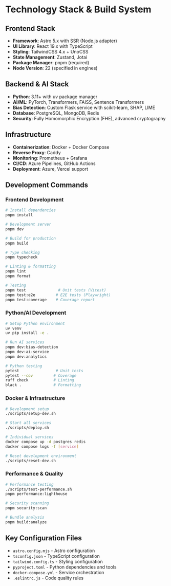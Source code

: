 # Technology Stack & Build System

## Frontend Stack
- **Framework**: Astro 5.x with SSR (Node.js adapter)
- **UI Library**: React 19.x with TypeScript
- **Styling**: TailwindCSS 4.x + UnoCSS
- **State Management**: Zustand, Jotai
- **Package Manager**: pnpm (required)
- **Node Version**: 22 (specified in engines)

## Backend & AI Stack
- **Python**: 3.11+ with uv package manager
- **AI/ML**: PyTorch, Transformers, FAISS, Sentence Transformers
- **Bias Detection**: Custom Flask service with scikit-learn, SHAP, LIME
- **Database**: PostgreSQL, MongoDB, Redis
- **Security**: Fully Homomorphic Encryption (FHE), advanced cryptography

## Infrastructure
- **Containerization**: Docker + Docker Compose
- **Reverse Proxy**: Caddy
- **Monitoring**: Prometheus + Grafana
- **CI/CD**: Azure Pipelines, GitHub Actions
- **Deployment**: Azure, Vercel support

## Development Commands

### Frontend Development
```bash
# Install dependencies
pnpm install

# Development server
pnpm dev

# Build for production
pnpm build

# Type checking
pnpm typecheck

# Linting & formatting
pnpm lint
pnpm format

# Testing
pnpm test              # Unit tests (Vitest)
pnpm test:e2e         # E2E tests (Playwright)
pnpm test:coverage    # Coverage report
```

### Python/AI Development
```bash
# Setup Python environment
uv venv
uv pip install -e .

# Run AI services
pnpm dev:bias-detection
pnpm dev:ai-service
pnpm dev:analytics

# Python testing
pytest                # Unit tests
pytest --cov         # Coverage
ruff check           # Linting
black .              # Formatting
```

### Docker & Infrastructure
```bash
# Development setup
./scripts/setup-dev.sh

# Start all services
./scripts/deploy.sh

# Individual services
docker compose up -d postgres redis
docker compose logs -f [service]

# Reset development environment
./scripts/reset-dev.sh
```

### Performance & Quality
```bash
# Performance testing
./scripts/test-performance.sh
pnpm performance:lighthouse

# Security scanning
pnpm security:scan

# Bundle analysis
pnpm build:analyze
```

## Key Configuration Files
- `astro.config.mjs` - Astro configuration
- `tsconfig.json` - TypeScript configuration
- `tailwind.config.ts` - Styling configuration
- `pyproject.toml` - Python dependencies and tools
- `docker-compose.yml` - Service orchestration
- `.eslintrc.js` - Code quality rules